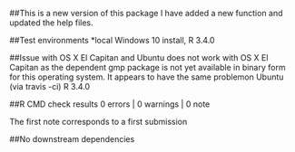 
##This is a new version of this package
I have added a new function and updated the help files.

##Test environments
*local Windows 10 install, R 3.4.0

##Issue with OS X El Capitan and Ubuntu
does not work with OS X El Capitan as the dependent gmp package
is not yet available in binary form for this operating system. It appears to 
have the same problemon Ubuntu (via travis -ci) R 3.4.0


##R CMD check results
0 errors | 0 warnings | 0 note

The first note corresponds to a first submission


##No downstream dependencies
